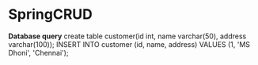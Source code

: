# SpringCRUD
**Database query**
create table customer(id int, name varchar(50), address varchar(100));
INSERT INTO customer (id, name, address) VALUES (1, 'MS Dhoni', 'Chennai');

